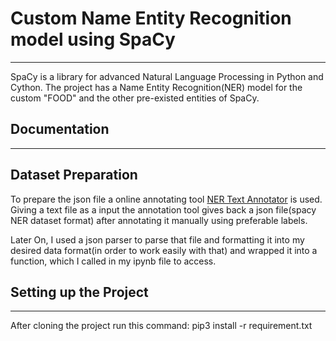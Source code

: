 # Custom Name Entity Recognition model using SpaCy
--------------------------------------------------------------------------------

SpaCy is a library for advanced Natural Language Processing in Python and Cython. The project has a Name Entity Recognition(NER) model for the custom "FOOD" and the other pre-existed entities of SpaCy.

## Documentation
-----------------------------------------

## Dataset Preparation
To prepare the json file a online annotating tool [NER Text Annotator](https://tecoholic.github.io/ner-annotator/) is used.<br> 
Giving a text file as a input the annotation tool gives back a json file(spacy NER dataset format) after annotating it manually using preferable labels.

Later On, I used a json parser to parse that file and formatting it into my desired data format(in order to work easily with that) and wrapped it into a function, which I called in my ipynb file to access.

## Setting up the Project
----------------------------------------------------------------------
After cloning the project run this command: pip3 install -r requirement.txt
